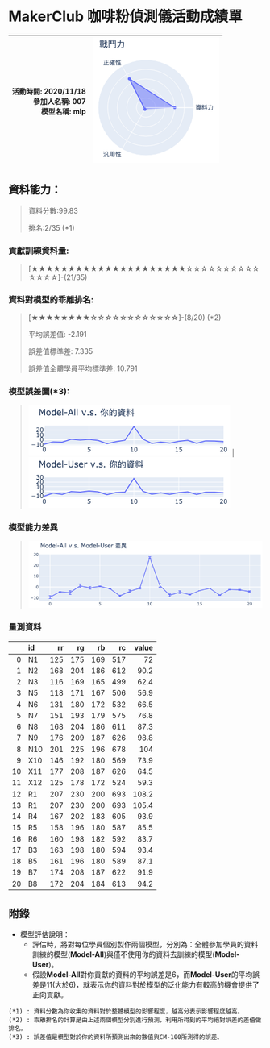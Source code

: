 # MakerClub 咖啡粉偵測儀活動成績單 
| 活動時間: 2020/11/18<br>參加人名稱: **007**<br>模型名稱: **mlp** | ![](000.png) |
|-----:|-------------:|
## 資料能力：
> 資料分數:99.83
>
> 排名:2/35 (*1)
### 貢獻訓練資料量:
> 	[★★★★★★★★★★★★★★★★★★★★★☆☆☆☆☆☆☆☆☆☆☆☆☆☆]-(21/35)
### 資料對模型的乖離排名:
> 	[★★★★★★★★☆☆☆☆☆☆☆☆☆☆☆☆]-(8/20) (*2)
>
> 	平均誤差值: -2.191
>
> 	誤差值標準差: 7.335
>
> 	誤差值全體學員平均標準差: 10.791
### 模型誤差圖(*3):
> ![001](001.png)	|![002](002.png)
### 模型能力差異
> ![003](003.png)
### 量測資料
|    | id   |   rr |   rg |   rb |   rc |   value |
|---:|:-----|-----:|-----:|-----:|-----:|--------:|
|  0 | N1   |  125 |  175 |  169 |  517 |    72   |
|  1 | N2   |  168 |  204 |  186 |  612 |    90.2 |
|  2 | N3   |  116 |  169 |  165 |  499 |    62.4 |
|  3 | N5   |  118 |  171 |  167 |  506 |    56.9 |
|  4 | N6   |  131 |  180 |  172 |  532 |    66.5 |
|  5 | N7   |  151 |  193 |  179 |  575 |    76.8 |
|  6 | N8   |  168 |  204 |  186 |  611 |    87.3 |
|  7 | N9   |  176 |  209 |  187 |  626 |    98.8 |
|  8 | N10  |  201 |  225 |  196 |  678 |   104   |
|  9 | X10  |  146 |  192 |  180 |  569 |    73.9 |
| 10 | X11  |  177 |  208 |  187 |  626 |    64.5 |
| 11 | X12  |  125 |  178 |  172 |  524 |    59.3 |
| 12 | R1   |  207 |  230 |  200 |  693 |   108.2 |
| 13 | R1   |  207 |  230 |  200 |  693 |   105.4 |
| 14 | R4   |  167 |  202 |  183 |  605 |    93.9 |
| 15 | R5   |  158 |  196 |  180 |  587 |    85.5 |
| 16 | R6   |  160 |  198 |  182 |  592 |    83.7 |
| 17 | B3   |  163 |  198 |  180 |  594 |    93.4 |
| 18 | B5   |  161 |  196 |  180 |  589 |    87.1 |
| 19 | B7   |  174 |  208 |  187 |  622 |    91.9 |
| 20 | B8   |  172 |  204 |  184 |  613 |    94.2 |
## 附錄
* 模型評估說明：
  - 評估時，將對每位學員個別製作兩個模型，分別為：全體參加學員的資料訓練的模型(**Model-All**)與僅不使用你的資料去訓練的模型(**Model-User**)。
  - 假設**Model-All**對你貢獻的資料的平均誤差是6，而**Model-User**的平均誤差是11(大於6)，就表示你的資料對於模型的泛化能力有較高的機會提供了正向貢獻。
```
(*1) : 資料分數為你收集的資料對於整體模型的影響程度，越高分表示影響程度越高。
(*2) : 乖離排名的計算是由上述兩個模型分別進行預測，利用所得到的平均絕對誤差的差值做排名。
(*3) : 誤差值是模型對於你的資料所預測出來的數值與CM-100所測得的誤差。
```
